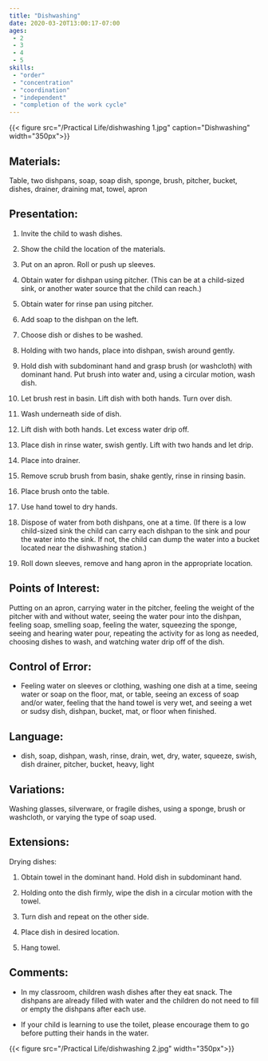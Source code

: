 ```yaml
---
title: "Dishwashing"
date: 2020-03-20T13:00:17-07:00
ages:
 - 2
 - 3
 - 4
 - 5
skills:
 - "order"
 - "concentration"
 - "coordination"
 - "independent"
 - "completion of the work cycle"
---
```


{{< figure src="/Practical Life/dishwashing 1.jpg" caption="Dishwashing" width="350px">}}

## Materials:

Table, two dishpans, soap, soap dish, sponge, brush, pitcher, bucket, dishes, drainer, draining mat, towel, apron

## Presentation:

1. Invite the child to wash dishes.

2. Show the child the location of the materials.

3. Put on an apron.  Roll or push up sleeves.

4. Obtain water for dishpan using pitcher. (This can be at a child-sized sink, or another water source that the child can reach.)

5. Obtain water for rinse pan using pitcher.

6. Add soap to the dishpan on the left.

7. Choose dish or dishes to be washed.

8. Holding with two hands, place into dishpan, swish around gently.

9. Hold dish with subdominant hand and grasp brush (or washcloth) with dominant hand. Put brush into water and, using a circular motion, wash dish.

10. Let brush rest in basin.  Lift dish with both hands.  Turn over dish.

11. Wash underneath side of dish.

12. Lift dish with both hands.  Let excess water drip off.

13. Place dish in rinse water, swish gently.  Lift with two hands and let drip.

14. Place into drainer.

15. Remove scrub brush from basin, shake gently, rinse in rinsing basin.

16. Place brush onto the table.

17. Use hand towel to dry hands.

18. Dispose of water from both dishpans, one at a time.  (If there is a low child-sized sink the child can carry each dishpan to the sink and pour the water into the sink.  If not, the child can dump the water into a bucket located near the dishwashing station.)

19. Roll down sleeves, remove and hang apron in the appropriate location.

## Points of Interest:

Putting on an apron, carrying water in the pitcher, feeling the weight of the pitcher with and without water, seeing the water pour into the dishpan, feeling soap, smelling soap, feeling the water, squeezing the sponge, seeing and hearing water pour, repeating the activity for as long as needed, choosing dishes to wash, and watching water drip off of the dish.

## Control of Error:

- Feeling water on sleeves or clothing, washing one dish at a time, seeing water or soap on the floor, mat, or table, seeing an excess of soap and/or water, feeling that the hand towel is very wet, and seeing a wet or sudsy dish, dishpan, bucket, mat, or floor when finished.

## Language:

- dish, soap, dishpan, wash, rinse, drain, wet, dry, water, squeeze, swish, dish drainer, pitcher, bucket, heavy, light

## Variations:

Washing glasses, silverware, or fragile dishes, using a sponge, brush or washcloth, or varying the type of soap used.

## Extensions:

Drying dishes:

1. Obtain towel in the dominant hand.  Hold dish in subdominant hand.

2. Holding onto the dish firmly, wipe the dish in a circular motion with the towel.

3. Turn dish and repeat on the other side.

4. Place dish in desired location.  

5. Hang towel.

## Comments:

- In my classroom, children wash dishes after they eat snack.  The dishpans are already filled with water and the children do not need to fill or empty the dishpans after each use.  

- If your child is learning to use the toilet, please encourage them to go before putting their hands in the water. 



{{< figure src="/Practical Life/dishwashing 2.jpg" width="350px">}}


